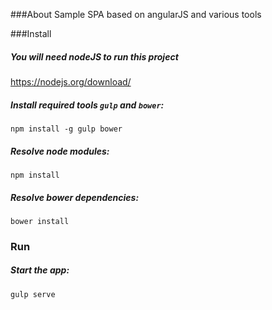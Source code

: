 ###About
Sample SPA based on angularJS and various tools

###Install

##### You will need nodeJS to run this project
https://nodejs.org/download/

#####  Install required tools  `gulp` and `bower`:
```
npm install -g gulp bower
```

#####  Resolve node modules:
```
npm install
```

#####  Resolve bower dependencies:

```
bower install
```

### Run

##### Start the app:
```
gulp serve
```